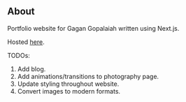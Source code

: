 ## About

Portfolio website for Gagan Gopalaiah written using Next.js.

Hosted [here](https://gagangopalaiah.me).

TODOs:

1. Add blog.
2. Add animations/transitions to photography page.
3. Update styling throughout website.
4. Convert images to modern formats.
